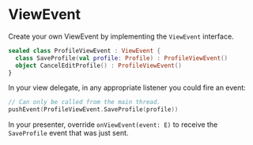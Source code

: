 # ViewEvent
Create your own ViewEvent by implementing the  `ViewEvent`  interface.

```kotlin
sealed class ProfileViewEvent : ViewEvent {
  class SaveProfile(val profile: Profile) : ProfileViewEvent()
  object CancelEditProfile() : ProfileViewEvent()
}
```

In your view delegate, in any appropriate listener you could fire an event:

```kotlin
// Can only be called from the main thread.
pushEvent(ProfileViewEvent.SaveProfile(profile))
```

In your presenter, override `onViewEvent(event: E)` to receive the `SaveProfile` event that was just sent.
